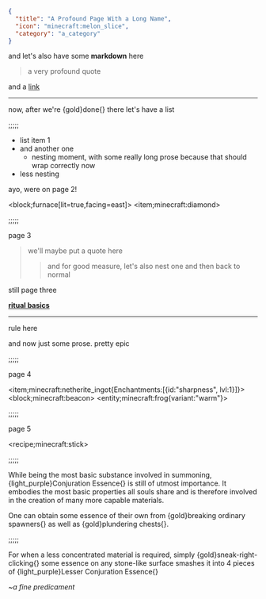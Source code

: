 ```json
{
  "title": "A Profound Page With a Long Name",
  "icon": "minecraft:melon_slice",
  "category": "a_category"
}
```

and let's also have some **markdown** here

> a very profound quote

and a [link](https://wispforest.io)

---

now, after we're {gold}done{} there let's have a list

;;;;;

- list item 1
- and another one
    - nesting moment, with some really long
      prose because that should wrap correctly now
- less nesting

ayo, were on page 2!

<block;furnace[lit=true,facing=east]> <item;minecraft:diamond>

;;;;;

page 3

> we'll maybe put a quote here
>> and for good measure, let's also nest one
> and then back to normal

still page three

[**ritual basics**](^lavender:ritual_basics)

---

rule here

and now just some prose. pretty epic

;;;;;

page 4

<item;minecraft:netherite_ingot{Enchantments:[{id:"sharpness", lvl:1}]}>
<block;minecraft:beacon>
<entity;minecraft:frog{variant:"warm"}>

;;;;;

page 5

<recipe;minecraft:stick>

;;;;;

While being the most basic substance involved in summoning, {light_purple}Conjuration Essence{} is still of utmost importance. It embodies 
the most basic properties all souls share and is therefore involved in the creation of many more capable materials.


One can obtain some essence of their own from {gold}breaking ordinary spawners{} as well as {gold}plundering chests{}.

;;;;;

For when a less concentrated material is required, simply {gold}sneak-right-clicking{} some essence on any stone-like surface 
smashes it into 4 pieces of {light_purple}Lesser Conjuration Essence{}

*~a fine predicament*
